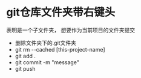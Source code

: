 # git仓库文件夹带右键头

表明是一个子文件夹， 想要作为当前项目的文件夹提交

- 删除文件夹下的.git文件夹
- git rm --cached [this-project-name]
- git add .
- git commit -m "message"
- git push
